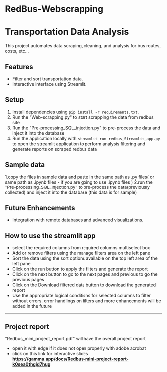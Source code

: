 # RedBus-Webscrapping
# Transportation Data Analysis  
This project automates data scraping, cleaning, and analysis for bus routes, costs, etc...  

## Features  
- Filter and sort transportation data.  
- Interactive interface using Streamlit.  

## Setup  
1. Install dependencies using `pip install -r requirements.txt`.
2. Run the "Web-scrapping.py" to start scrapping the data from redbus site
3. Run the "Pre-processing_SQL_injection.py" to pre-process the data and inject it into the database 
4. Run the application locally with `streamlit run redbus_Streamlit_app.py` to open the streamlit application to perform analysis filtering and generate reports on scraped redbus data  
## Sample data 
1.copy the files in sample data and paste in the same path as .py files( or same path as .ipynb files - if you are going to use .ipynb files ) 
2.run the "Pre-processing_SQL_injection.py" to pre-process the data(previously collected) and inject it into the database
  (this data is for sample)
## Future Enhancements  
- Integration with remote databases and advanced visualizations.

## How to use the streamlit app
- select the required columns from required columns multiselect box
- Add or remove filters using the manage filters area on the left pane
- Sort the data using the sort options available on the top left area of the left pane
- Click on the run button to apply the filters and generate the report
- Click on the next button to go to the next pages and previous to go the previous pages
- Click on the Download filtered data button to download the generated report
- Use the appropriate logical conditions for selected columns to filter without errors. error handlings on filters and more enhancements will be added in the future
-----------------------------------------------------------------------------------------------------
## Project report
"Redbus_mini_project_report.pdf" will have the overall project report
- open it with edge if it does not open properly with adobe acrobat
- click on this link for interactive slides **https://gamma.app/docs/Redbus-mini-project-report-k0sea0thgjd7hug**
